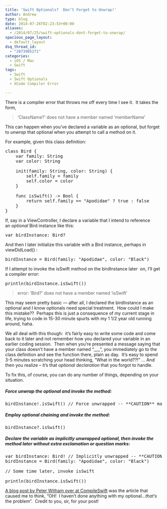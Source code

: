 ```yaml
---
title: 'Swift Optionals?  Don’t Forget to Unwrap!'
author: Andrew
type: blog
date: 2014-07-26T02:23:53+00:00
aliases:
  - /2014/07/25/swift-optionals-dont-forget-to-unwrap/
spacious_page_layout:
  - default_layout
dsq_thread_id:
  - "2873985271"
categories:
  - iOS / Mac
  - Swift
tags:
  - Swift
  - Swift Optionals
  - XCode Compiler Error

---
```

There is a compiler error that throws me off every time I see it.  It takes the form,

> &#8216;ClassName?&#8217; does not have a member named &#8216;memberName&#8217;

This can happen when you&#8217;ve declared a variable as an optional, but forget to _unwrap_ that optional when you attempt to call a method on it.

For example, given this class definition:

<pre class="lang:swift decode:true" title="Bird class definition">class Bird {
	var family: String
	var color: String
 
	init(family: String, color: String) {
		self.family = family
		self.color = color
	}
 
	func isSwift() -&gt; Bool {
		return self.family == "Apodidae" ? true : false
	}
}</pre>

If, say in a ViewController, I declare a variable that I intend to reference an _optional_ <span class="lang:swift decode:true  crayon-inline">Bird</span> instance like this:

<pre class="lang:swift decode:true">var birdInstance: Bird?</pre>

And then I later initialize this variable with a <span class="lang:swift decode:true  crayon-inline">Bird</span> instance, perhaps in <span class="lang:swift decode:true  crayon-inline ">viewDidLoad()</span> :

<pre class="lang:swift decode:true">birdInstance = Bird(family: "Apodidae", color: "Black")</pre>

If I attempt to invoke the <span class="lang:swift decode:true  crayon-inline">isSwift</span> method on the <span class="lang:swift decode:true  crayon-inline">birdInstance</span> later  on, I&#8217;ll get a compiler error:

<pre class="lang:swift decode:true">println(birdInstance.isSwift())
</pre>

> error: &#8216;Bird?&#8217; does not have a member named &#8216;isSwift&#8217;

This may seem pretty basic &#8212; after all, I declared the <span class="lang:swift decode:true  crayon-inline ">birdInstance</span> as an optional and I know optionals need special treatment.  How could I make this mistake??  Perhaps this is just a consequence of my current stage in life, trying to code in 15-30 minute spurts with my 1 1/2 year old running around, haha.

We all deal with this though:  it&#8217;s fairly easy to write some code and come back to it later and not remember how you declared your variable in an earlier coding session.  Then when you&#8217;re presented a message saying that your class doesn&#8217;t have a member named &#8220;\___&#8221;, you immediately go to the class definition and see the function there, plain as day.  It&#8217;s easy to spend 3-5 minutes scratching your head thinking, &#8220;What in the world??!&#8221; &#8230; And then you realize &#8211; it&#8217;s that _optional declaration_ that you forgot to handle.

To fix this, of course, you can do any number of things, depending on your situation.

##### Force unwrap the optional and invoke the method:

<pre class="lang:swift decode:true">birdInstance!.isSwift() // Force unwrapped -- **CAUTION** make sure that birdInstance gets instantiated before you do this,&nbsp;or you'll get a runtime error</pre>

##### Employ optional chaining and invoke the method:

<pre class="lang:swift decode:true  ">birdInstance?.isSwift()</pre>

##### Declare the variable as implicitly unwrapped optional, then invoke the method later without extra exclamation or question marks:

<pre class="lang:swift decode:true ">var birdInstance: Bird! // Implicitly unwrapped -- **CAUTION** make sure that birdInstance gets instantiated before you use it, or you'll get a runtime error
birdInstance = Bird(family: "Apodidae", color: "Black")

// Some time later, invoke isSwift

println(birdInstance.isSwift())</pre>

<a title="CompileSwift - Optionals" href="http://www.compileswift.com/intermediate/optionals/?utm_content=bufferfba01&utm_medium=social&utm_source=twitter.com&utm_campaign=buffer" target="_blank">A blog post by Peter Witham over at CompileSwift</a> was the article that caused me to think, &#8220;OH!  I haven&#8217;t done anything with my optional&#8230;_that&#8217;s_ the problem&#8221;.  Credit to you, sir, for your post!